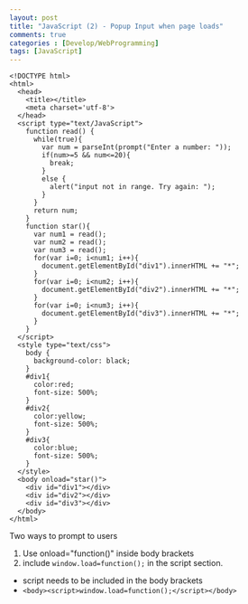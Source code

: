 ```yaml
---
layout: post
title: "JavaScript (2) - Popup Input when page loads"
comments: true
categories : [Develop/WebProgramming]
tags: [JavaScript]
---
```


```
<!DOCTYPE html>
<html>
  <head>
    <title></title>
    <meta charset='utf-8'>
  </head>
  <script type="text/JavaScript">
    function read() {
      while(true){
        var num = parseInt(prompt("Enter a number: "));
        if(num>=5 && num<=20){
          break;
        }
        else {
          alert("input not in range. Try again: ");
        }
      }
      return num;
    }
    function star(){
      var num1 = read();
      var num2 = read();
      var num3 = read();
      for(var i=0; i<num1; i++){
        document.getElementById("div1").innerHTML += "*";
      }
      for(var i=0; i<num2; i++){
        document.getElementById("div2").innerHTML += "*";
      }
      for(var i=0; i<num3; i++){
        document.getElementById("div3").innerHTML += "*";
      }
    }
  </script>
  <style type="text/css">
    body {
      background-color: black;
    }
    #div1{
      color:red;
      font-size: 500%;
    }
    #div2{
      color:yellow;
      font-size: 500%;
    }
    #div3{
      color:blue;
      font-size: 500%;
    }
  </style>
  <body onload="star()">
    <div id="div1"></div>
    <div id="div2"></div>
    <div id="div3"></div>
  </body>
</html>
```
Two ways to prompt to users
1. Use onload="function()" inside body brackets
2. include ```window.load=function();``` in the script section.
  - script needs to be included in the body brackets
  - ```<body><script>window.load=function();</script></body>```
